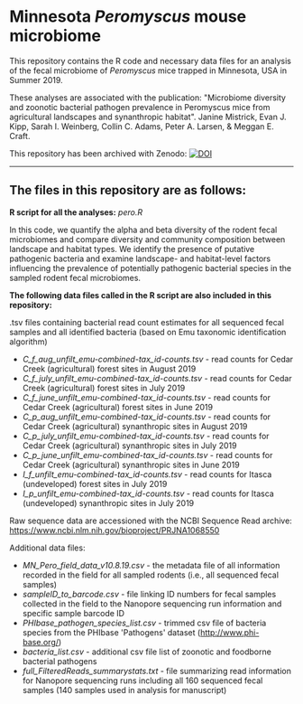 # Minnesota <i>Peromyscus</i> mouse microbiome
This repository contains the R code and necessary data files for an analysis of the fecal microbiome of <i>Peromyscus</i> mice trapped in Minnesota, USA in Summer 2019.

These analyses are associated with the publication: "Microbiome diversity and zoonotic bacterial pathogen prevalence in Peromyscus mice from agricultural landscapes and synanthropic habitat". Janine Mistrick, Evan J. Kipp, Sarah I. Weinberg, Collin C. Adams, Peter A. Larsen, & Meggan E. Craft.

This repository has been archived with Zenodo: <a href="https://zenodo.org/doi/10.5281/zenodo.10655836"><img src="https://zenodo.org/badge/731797291.svg" alt="DOI"></a>

---

## The files in this repository are as follows:

<b>R script for all the analyses:</b> <i>pero.R</i> 

In this code, we quantify the alpha and beta diversity of the rodent fecal microbiomes and compare diversity and community composition between landscape and habitat types. We identify the presence of putative pathogenic bacteria and examine landscape- and habitat-level factors influencing the prevalence of potentially pathogenic bacterial species in the sampled rodent fecal microbiomes.


<b>The following data files called in the R script are also included in this repository:</b>

.tsv files containing bacterial read count estimates for all sequenced fecal samples and all identified bacteria (based on Emu taxonomic identification algorithm)

- <i>C_f_aug_unfilt_emu-combined-tax_id-counts.tsv</i> - read counts for Cedar Creek (agricultural) forest sites in August 2019
- <i>C_f_july_unfilt_emu-combined-tax_id-counts.tsv</i> - read counts for Cedar Creek (agricultural) forest sites in July 2019
- <i>C_f_june_unfilt_emu-combined-tax_id-counts.tsv</i> - read counts for Cedar Creek (agricultural) forest sites in June 2019
- <i>C_p_aug_unfilt_emu-combined-tax_id-counts.tsv</i> - read counts for Cedar Creek (agricultural) synanthropic sites in August 2019
- <i>C_p_july_unfilt_emu-combined-tax_id-counts.tsv</i> - read counts for Cedar Creek (agricultural) synanthropic sites in July 2019
- <i>C_p_june_unfilt_emu-combined-tax_id-counts.tsv</i> - read counts for Cedar Creek (agricultural) synanthropic sites in June 2019
- <i>I_f_unfilt_emu-combined-tax_id-counts.tsv</i> - read counts for Itasca (undeveloped) forest sites in July 2019
- <i>I_p_unfilt_emu-combined-tax_id-counts.tsv</i> - read counts for Itasca (undeveloped) synanthropic sites in July 2019

Raw sequence data are accessioned with the NCBI Sequence Read archive: https://www.ncbi.nlm.nih.gov/bioproject/PRJNA1068550

Additional data files:

- <i>MN_Pero_field_data_v10.8.19.csv</i> - the metadata file of all information recorded in the field for all sampled rodents (i.e., all sequenced fecal samples)
- <i>sampleID_to_barcode.csv</i> - file linking ID numbers for fecal samples collected in the field to the Nanopore sequencing run information and specific sample barcode ID
- <i>PHIbase_pathogen_species_list.csv</i> - trimmed csv file of bacteria species from the PHIbase 'Pathogens' dataset (http://www.phi-base.org/)
- <i>bacteria_list.csv</i> - additional csv file list of zoonotic and foodborne bacterial pathogens
- <i>full_FilteredReads_summarystats.txt</i> - file summarizing read information for Nanopore sequencing runs including all 160 sequenced fecal samples (140 samples used in analysis for manuscript)
